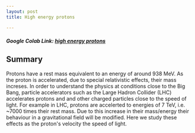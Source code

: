 ```yaml
---
layout: post
title: High energy protons

---
```

##### Google Colab Link: [high energy protons](https://github.com/AvijeetPrasad/laputas/blob/main/high_energy_protons.ipynb)

## Summary
Protons have a rest mass equivalent to an energy of around 938 MeV. As the proton is accelerated, due to special relativistic effects, their mass increses. In order to understand the physics at conditions close to the Big Bang, particle accelerators such as the Large Hadron Collider (LHC) accelerates protons and and other charged particles close to the speed of light. For example in LHC, protons are accelerted to energies of 7 TeV, i.e. ~7000 times their rest mass. Due to this increase in their mass/energy their behaviour in a gravitational field will be modified. Here we study these effects as the proton's velocity the speed of light.

